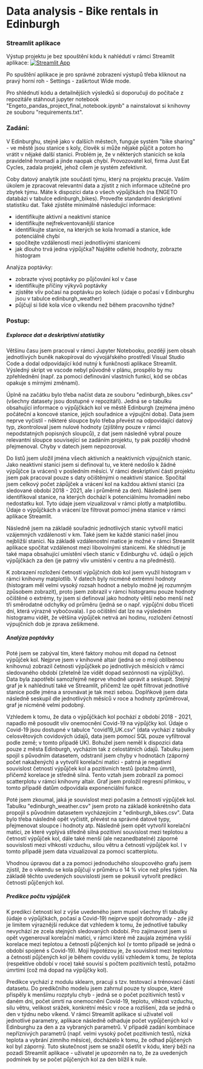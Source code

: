 # Data analysis - Bike rentals in Edinburgh

### Streamlit aplikace
Výstup projektu je bez spouštění kódu k nahlédutí v rámci Streamlit aplikace: [![Streamlit App](https://static.streamlit.io/badges/streamlit_badge_black_white.svg)](https://share.streamlit.io/tomas-weber1994/pandas_project_engeto_data_academy/main/App_streamlit.py)

Po spuštění aplikace je pro správné zobrazení výstupů třeba kliknout na pravý horní roh - Settings - zaškrtout Wide mode.

Pro shlédnutí kódu a detailnějších výsledků si doporučuji do počítače z repozitáře stáhnout jupyter notebook "Engeto_pandas_project_final_notebook.ipynb" a nainstalovat si knihovny ze souboru "requirements.txt".

### Zadání:

V Edinburghu, stejně jako v dalších městech, funguje systém "bike sharing" - ve městě jsou stanice s koly, člověk si může nějaké půjčit a potom ho vrátit v nějaké další stanici. Problém je, že v některých stanicích se kola pravidelně hromadí a jinde naopak chybí. Provozovatel kol, firma Just Eat Cycles, zadala projekt, jehož cílem je systém zefektivnit.

Coby datový analytik jste součástí týmu, který na projektu pracuje. Vaším úkolem je zpracovat relevantní data a zjistit z nich informace užitečné pro zbytek týmu. Máte k dispozici data o všech výpůjčkách (na ENGETO databázi v tabulce edinburgh_bikes). Proveďte standardní deskriptivní statistiku dat. Také zjistěte minimálně následující informace:

 - identifikujte aktivní a neaktivní stanice
 - identifikujte nejfrekventovanější stanice
 - identifikujte stanice, na kterých se kola hromadí a stanice, kde potenciálně chybí
 - spočítejte vzdálenosti mezi jednotlivými stanicemi
 - jak dlouho trvá jedna výpůjčka? Najděte odlehlé hodnoty, zobrazte histogram

Analýza poptávky:

  - zobrazte vývoj poptávky po půjčování kol v čase
  - identifikujte příčiny výkyvů poptávky
  - zjistěte vliv počasí na poptávku po kolech (údaje o počasí v Edinburghu jsou v tabulce edinburgh_weather)
  - půjčují si lidé kola více o víkendu než během pracovního týdne?

### Postup:

##### Explorace dat a deskriptivní statistiky
Většinu času jsem pracoval v rámci Jupyter Notebooku, později jsem obsah jednotlivých buněk nakopíroval do vývojářského prostředí Visual Studio Code a dodal odpovídající kód nutný k funkčnosti aplikace Streamlit. Výsledný skript ve vscode nebyl původně v plánu, prospělo by mu zpřehlednění (např. za pomoci definování vlastních funkcí, kód se občas opakuje s mírnými změnami).

Úplně na začátku bylo třeba načíst data ze souboru "edinburgh_bikes.csv" (všechny datasety jsou dostupné v repozitáři). Jedná se o tabulku obsahující informace o výpůjčkách kol ve městě Edinburgh (zejména jméno počáteční a koncové stanice, jejich souřadnice a výpujční doba).
Data jsem neprve vyčistil - některé sloupce bylo třeba převést na odpovídající datový typ, zkontroloval jsem nulové hodnoty (zjištěny pouze v rámci nepodstatných popisných sloupců), z dat jsem následně vybral pouze relevantní sloupce související se zadáním projektu, ty pak později vhodně přejmenoval. Chyby v datech jsem nepozoroval. 

Do listů jsem uložil jména všech aktivních a neaktivních výpujčních stanic. Jako neaktivní stanici jsem si definoval tu, ve které nedošlo k žádné výpůjčce (a vrácení) v posledním měsíci. V rámci deskriptivní části projektu jsem pak pracoval pouze s daty očištěnými o neaktivní stanice. Spočítal jsem celkový počet zápůjček a vrácení kol na každou aktivní stanici (za sledované období 2018 - 2021, ale i průměrně za den). Následně jsem identifikoval stanice, na kterých dochází k potenciálnímu hromadění nebo nedostatku kol. Tyto údaje jsem vizualizoval v rámci plotly a matplotlibu. Údaje o výpůjčkách a vrácení lze filtrovat pomocí jména stanice v rámci aplikace Streamlit.

Následně jsem na základě souřadnic jednotlivých stanic vytvořil matici vzájemných vzdáleností v km. Také jsem ke každé stanici našel jinou nejbližší stanici. Na základě vzdálenostní matice je možné v rámci Streamlit aplikace spočítat vzdálenost mezi libovolnými stanicemi. Ke shlédnutí je také mapa obsahující umístění všech stanic v Edinburghu vč. údajů o jejich výpůjčkách za den (je patrný vliv umístění v centru a na předměstí).

K zobrazení rozložení četností výpůjčních dob kol jsem využil histogram v rámci knihovny matplotlib. V datech byly nicméně extrémní hodnoty (histogram měl velmi vysoký rozsah hodnot a nebylo možné jej rozumným způsobem zobrazit), proto jsem zobrazil v rámci histogramu pouze hodnoty očištěné o extrémy, ty jsem si definoval jako hodnoty větší nebo menší než tři směrodatné odchylky od průměru (jedná se o např. výpůjční dobu třiceti dní, která výrazně vybočovala). I po očištění dat lze na výsledném histogramu vidět, že většina výpůjček netrvá ani hodinu, rozložení četností výpujčních dob je zprava zešikmené.

##### Analýza poptávky
Poté jsem se zabýval tím, které faktory mohou mít dopad na četnost výpůjček kol. Nejprve jsem v knihovně altair (jedná se o moji oblíbenou knihovnu) zobrazil četnosti výpůjčkek po jednotlivých měsících v rámci sledovaného období (zřetelně lze vidět dopad sezónnosti na výpůjčky). Data byla zapotřebí samozřejmě neprve vhodně upravit a seskupit. Stejný graf je k nahlédnutí také ve Streamlit, přičemž lze opět filtrovat jednotlivé stanice podle jména a srovnávat je tak mezi sebou. Doplňkově jsem data následně seskupil dle jednotlivých měsíců v roce a hodnoty zprůměroval, graf je nicméně velmi podobný. 

Vzhledem k tomu, že data o výpůjčkách kol pochází z období 2018 - 2021, napadlo mě posoudit vliv onemocnění Covid-19 na výpůjčky kol. Údaje o Covid-19 jsou dostupné v tabulce "covid19_UK.csv" (data vychází z tabulky celosvětových covidových údajů, data jsem pomocí SQL pouze vyfiltroval podle země; v tomto případě UK). Bohužel jsem neměl k dispozici data pouze z města Edinburgh, vycházím tak z celostátních údajů. Tabulku jsem spojil s původním datasetem, odstranil jsem chyby v hodnotách (záporný počet nakažených) a vytvořil korelační matici - patrná je negativní souvislost četností výpůjček kol a pozitivních testů (potažmo úmrtí), přičemž korelace je středně silná. Tento vztah jsem zobrazil za pomoci scatterplotu v rámci knihovny altair. Graf jsem proložil regresní přímkou, v tomto případě datům odpovídala exponenciální funkce.

Poté jsem zkoumal, jaká je souvislost mezi počasím a četností výpůjček kol. Tabulku "edinburgh_weather.csv" jsem proto na základě konkrétního data propojil s původním datasetem vycházejícím z "edinburgh_bikes.csv". Data bylo třeba následně opět vyčistit, převést na správné datové typy, přejmenovat sloupce i hodnoty atp. Následně jsem opět vytvořil korelační matici, ze které vyplývá středně silná pozitivní souvislost mezi teplotou a četností výpůjček kol, dále také menší (ale nezanedbatelné) záporné souvislosti mezi vlhkostí vzduchu, sílou větru a četností výpůjček kol. I v tomto případě jsem data vizualizoval za pomoci scatterplotu.

Vhodnou úpravou dat a za pomoci jednoduchého sloupcového grafu jsem zjistil, že o víkendu se kola půjčují v průměru o 14 % více než přes týden. Na základě těchto uvedených souvislostí jsem se pokusil vytvořit predikci četností půjčených kol. 

##### Predikce počtu výpůjček
K predikci četností kol z výše uvedeného jsem musel všechny tři tabulky (údaje o výpůjčkách, počasí a Covid-19) nejprve spojit dohromady - zde již je limitem výraznější redukce dat vzhledem k tomu, že jednotlivé tabulky nevychází ze zcela stejných sledovaných období. Pro zajímavost jsem si opět vygeneroval korelační matici, v rámci které mě zaujala zejména vyšší korelace mezi teplotou a četností půjčených kol (v tomto případě se jedná o období spojené s Covid-19). Mojí hypotézou je, že souvislost mezi teplotou a četností půjčených kol je během covidu vyšší vzhledem k tomu, že teplota (respektive období v roce) také souvisí s počtem pozitivních testů, potažmo úmrtími (což má dopad na výpůjčky kol).

Predikce vychází z modulu sklearn, pracuji s tzv. testovací a trénovací částí datasetu. Do predikčního modelu jsem zahrnul pouze ty sloupce, které přispěly k menšímu rozptylu chyb - jedná se o počet pozitivních testů v daném dni, počet úmrtí na onemocnění Covid-19, teplotu, vlhkost vzduchu, sílu větru, velikost srážek, konkrétní měsíc v roce a rozlišení, zda se jedná o den v týdnu nebo víkend. V rámci Streamlit aplikace si uživatel volí jednotlivé parametry, aplikace následně odhaduje počet vypůjčených kol v Edinburghu za den a za vybraných parametrů. V případě zadání kombinace nepříznivých parametrů (např. velmi vysoký počet pozitivních testů, nízká teplota a vybrání zimního měsíce), docházelo k tomu, že odhad půjčených kol byl záporný. Tuto skutečnost jsem se snažil ošetřit v kódu, který běží na pozadí Streamlit aplikace - uživatel je upozorněn na to, že za uvedených podmínek by se počet půjčených kol za den blížil k nule.
